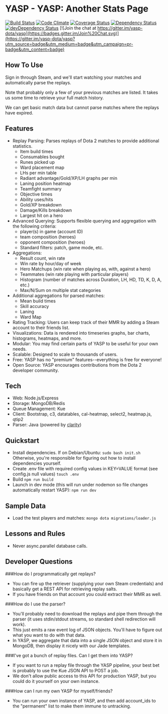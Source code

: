 YASP - YASP: Another Stats Page
====
[![Build Status](https://travis-ci.org/yasp-dota/yasp.svg)](https://travis-ci.org/yasp-dota/yasp)
[![Code Climate](https://codeclimate.com/github/yasp-dota/yasp/badges/gpa.svg)](https://codeclimate.com/github/yasp-dota/yasp)
[![Coverage Status](https://coveralls.io/repos/yasp-dota/yasp/badge.svg)](https://coveralls.io/r/yasp-dota/yasp)
[![Dependency Status](https://david-dm.org/yasp-dota/yasp.svg)](https://david-dm.org/yasp-dota/yasp)
[![devDependency Status](https://david-dm.org/yasp-dota/yasp/dev-status.svg)](https://david-dm.org/yasp-dota/yasp#info=devDependencies)
[![Join the chat at https://gitter.im/yasp-dota/yasp](https://badges.gitter.im/Join%20Chat.svg)](https://gitter.im/yasp-dota/yasp?utm_source=badge&utm_medium=badge&utm_campaign=pr-badge&utm_content=badge)

How To Use
----
Sign in through Steam, and we'll start watching your matches and automatically parse the replays.

Note that probably only a few of your previous matches are listed.  It takes us some time to retrieve your full match history.

We can get basic match data but cannot parse matches where the replays have expired.

Features
----
* Replay Parsing: Parses replays of Dota 2 matches to provide additional statistics.
  * Item build times
  * Consumables bought
  * Runes picked up
  * Ward placement map
  * LHs per min table
  * Radiant advantage/Gold/XP/LH graphs per min
  * Laning position heatmap
  * Teamfight summary
  * Objective times
  * Ability uses/hits
  * Gold/XP breakdown
  * Damage/Kills breakdown
  * Largest hit on a hero
* Advanced Querying: Supports flexible querying and aggregation with the following criteria:
  * player(s) in game (account ID)
  * team composition (heroes)
  * opponent composition (heroes)
  * Standard filters: patch, game mode, etc.
* Aggregations:
  * Result count, win rate
  * Win rate by hour/day of week
  * Hero Matchups (win rate when playing as, with, against a hero)
  * Teammates (win rate playing with particular players)
  * Histogram (number of matches across Duration, LH, HD, TD, K, D, A, etc.)
  * Max/N/Sum on multiple stat categories
* Additional aggregations for parsed matches:
  * Mean build times
  * Skill accuracy
  * Laning
  * Ward Map
* Rating Tracking: Users can keep track of their MMR by adding a Steam account to their friends list.
* Visualizations: Data is rendered into timeseries graphs, bar charts, histograms, heatmaps, and more.
* Modular: You may find certain parts of YASP to be useful for your own needs.
* Scalable: Designed to scale to thousands of users.
* Free: YASP has no "premium" features--everything is free for everyone!
* Open Source: YASP encourages contributions from the Dota 2 developer community.

Tech
----
* Web: Node.js/Express
* Storage: MongoDB/Redis
* Queue Management: Kue
* Client: Bootstrap, c3, datatables, cal-heatmap, select2, heatmap.js, qtip2
* Parser: Java (powered by [clarity](https://github.com/skadistats/clarity))

Quickstart
----
* Install dependencies.  If on Debian/Ubuntu: `sudo bash init.sh`  Otherwise, you're responsible for figuring out how to install dependencies yourself.
* Create .env file with required config values in KEY=VALUE format (see config.js null values) `touch .env`
* Build `npm run build`
* Launch in dev mode (this will run under nodemon so file changes automatically restart YASP): `npm run dev`

Sample Data
----
* Load the test players and matches: `mongo dota migrations/loader.js`

Lessons and Rules
----
* Never async.parallel database calls.

Developer Questions
----
###How do I programmatically get replays?
* You can fire up the retriever (supplying your own Steam credentials) and basically get a REST API for retrieving replay salts.  
* If you have friends on that account you could extract their MMR as well.

###How do I use the parser?
* You'll probably need to download the replays and pipe them through the parser (it uses stdin/stdout streams, so standard shell redirection will work).
* This just emits a raw event log of JSON objects.  You'll have to figure out what you want to do with that data.
* In YASP, we aggregate that data into a single JSON object and store it in MongoDB, then display it nicely with our Jade templates.

###I've got a bunch of replay files.  Can I get them into YASP?
* If you want to run a replay file through the YASP pipeline, your best bet is probably to use the Kue JSON API to POST a job.
* We don't allow public access to this API for production YASP, but you could do it yourself on your own instance.

###How can I run my own YASP for myself/friends?
* You can run your own instance of YASP, and then add account_ids to the "permanent" list to make them immune to untracking.
